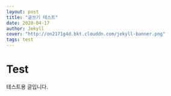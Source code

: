 ```yaml
---
layout: post
title: "글쓰기 테스트"
date: 2020-04-17
author: Jekyll
cover: "http://on2171g4d.bkt.clouddn.com/jekyll-banner.png"
tags: test
---
```


# Test

테스트용 글입니다.
